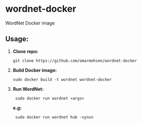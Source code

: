 

# wordnet-docker

WordNet Docker image

## **Usage:**

 1. **Clone repo:**
    
        git clone https://github.com/omarmohsen/wordnet-docker
    
  
 2. **Build Docker image:**
    
        sudo docker build -t wordnet wordnet-docker
    
 3.  **Run  WordNet:** 
    
          sudo docker run wordnet <args> 
      **e.g:**
      
          sudo docker run wordnet hub -synsn

